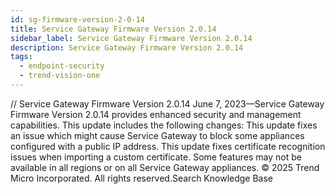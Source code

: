 ```yaml
---
id: sg-firmware-version-2-0-14
title: Service Gateway Firmware Version 2.0.14
sidebar_label: Service Gateway Firmware Version 2.0.14
description: Service Gateway Firmware Version 2.0.14
tags:
  - endpoint-security
  - trend-vision-one
---
```


/*<![CDATA[*/ $('#title').html($('meta[name=map-description]').attr('content')); /*]]>*/ Service Gateway Firmware Version 2.0.14 June 7, 2023—Service Gateway Firmware Version 2.0.14 provides enhanced security and management capabilities. This update includes the following changes: This update fixes an issue which might cause Service Gateway to block some appliances configured with a public IP address. This update fixes certificate recognition issues when importing a custom certificate. Some features may not be available in all regions or on all Service Gateway appliances. © 2025 Trend Micro Incorporated. All rights reserved.Search Knowledge Base